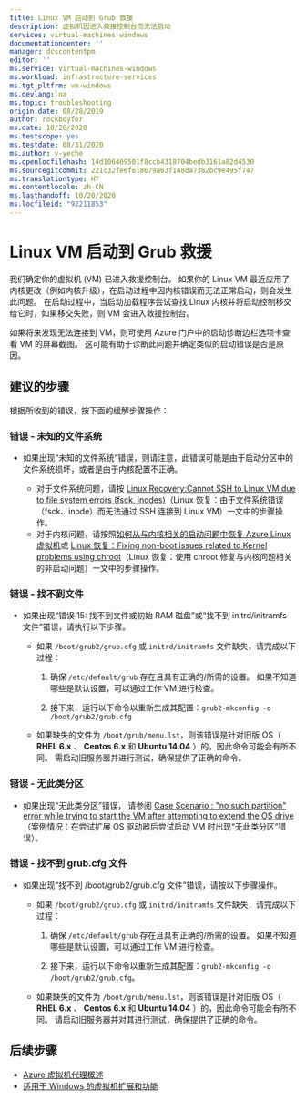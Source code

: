 ```yaml
---
title: Linux VM 启动到 Grub 救援
description: 虚拟机因进入救援控制台而无法启动
services: virtual-machines-windows
documentationcenter: ''
manager: dcscontentpm
editor: ''
ms.service: virtual-machines-windows
ms.workload: infrastructure-services
ms.tgt_pltfrm: vm-windows
ms.devlang: na
ms.topic: troubleshooting
origin.date: 08/28/2019
author: rockboyfor
ms.date: 10/26/2020
ms.testscope: yes
ms.testdate: 08/31/2020
ms.author: v-yeche
ms.openlocfilehash: 14d106469501f8ccb4318704bedb3161a82d4530
ms.sourcegitcommit: 221c32fe6f618679a63f148da7382bc9e495f747
ms.translationtype: HT
ms.contentlocale: zh-CN
ms.lasthandoff: 10/20/2020
ms.locfileid: "92211853"
---
```

# <a name="linux-vm-boots-to-grub-rescue"></a>Linux VM 启动到 Grub 救援

我们确定你的虚拟机 (VM) 已进入救援控制台。 如果你的 Linux VM 最近应用了内核更改（例如内核升级），在启动过程中因内核错误而无法正常启动，则会发生此问题。 在启动过程中，当启动加载程序尝试查找 Linux 内核并将启动控制移交给它时，如果移交失败，则 VM 会进入救援控制台。

如果将来发现无法连接到 VM，则可使用 Azure 门户中的启动诊断边栏选项卡查看 VM 的屏幕截图。 这可能有助于诊断此问题并确定类似的启动错误是否是原因。

## <a name="recommended-steps"></a>建议的步骤

根据所收到的错误，按下面的缓解步骤操作：

### <a name="error---unknown-filesystem"></a>错误 - 未知的文件系统

* 如果出现“未知的文件系统”错误，则请注意，此错误可能是由于启动分区中的文件系统损坏，或者是由于内核配置不正确。 

    * 对于文件系统问题，请按 [Linux Recovery:Cannot SSH to Linux VM due to file system errors (fsck, inodes)](https://docs.microsoft.com/archive/blogs/linuxonazure/linux-recovery-cannot-ssh-to-linux-vm-due-to-file-system-errors-fsck-inodes)（Linux 恢复：由于文件系统错误（fsck、inode）而无法通过 SSH 连接到 Linux VM）一文中的步骤操作。
    * 对于内核问题，请按照[如何从与内核相关的启动问题中恢复 Azure Linux 虚拟机](https://support.microsoft.com/help/4091524/how-recover-azure-linux-vm-from-kernel-related-boot-related-issues)或 [Linux 恢复：Fixing non-boot issues related to Kernel problems using chroot](http://linuxonazure.azurewebsites.net/linux-recovery-fixing-non-boot-issues-related-to-kernel-problems-using-chroot/)（Linux 恢复：使用 chroot 修复与内核问题相关的非启动问题）一文中的步骤操作。
    
    <!--CORRECT ON http://linuxonazure.azurewebsites.net/-->
    
### <a name="error---file-not-found"></a>错误 - 找不到文件

* 如果出现“错误 15:  找不到文件或初始 RAM 磁盘”或“找不到 initrd/initramfs 文件”错误，请执行以下步骤。 

    * 如果 `/boot/grub2/grub.cfg` 或 `initrd/initramfs` 文件缺失，请完成以下过程：

        1. 确保 `/etc/default/grub` 存在且具有正确的/所需的设置。 如果不知道哪些是默认设置，可以通过工作 VM 进行检查。

        2. 接下来，运行以下命令以重新生成其配置：`grub2-mkconfig -o /boot/grub2/grub.cfg`

    * 如果缺失的文件为 `/boot/grub/menu.lst`，则该错误是针对旧版 OS（ **RHEL 6.x** 、 **Centos 6.x** 和 **Ubuntu 14.04** ）的，因此命令可能会有所不同。 需启动旧服务器并进行测试，确保提供了正确的命令。

### <a name="error---no-such-partition"></a>错误 - 无此类分区

* 如果出现“无此类分区”错误，  请参阅 [Case Scenario : "no such partition" error while trying to start the VM after attempting to extend the OS drive](https://docs.microsoft.com/archive/blogs/shwetanayak/case-scenario-no-such-partition-error-while-trying-to-start-the-vm-after-attempting-to-extend-the-os-drive)（案例情况：在尝试扩展 OS 驱动器后尝试启动 VM 时出现“无此类分区”错误）。

### <a name="error---grubcfg-file-not-found"></a>错误 - 找不到 grub.cfg 文件

* 如果出现“找不到 /boot/grub2/grub.cfg 文件”错误，请按以下步骤操作。 

    * 如果 `/boot/grub2/grub.cfg` 或 `initrd/initramfs` 文件缺失，请完成以下过程：

        1. 确保 `/etc/default/grub` 存在且具有正确的/所需的设置。 如果不知道哪些是默认设置，可以通过工作 VM 进行检查。

        2. 接下来，运行以下命令以重新生成其配置：`grub2-mkconfig -o /boot/grub2/grub.cfg`。

    * 如果缺失的文件为 `/boot/grub/menu.lst`，则该错误是针对旧版 OS（ **RHEL 6.x** 、 **Centos 6.x** 和 **Ubuntu 14.04** ）的，因此命令可能会有所不同。 请启动旧服务器并对其进行测试，确保提供了正确的命令。

## <a name="next-steps"></a>后续步骤

* [Azure 虚拟机代理概述](../extensions/agent-windows.md)
* [适用于 Windows 的虚拟机扩展和功能](../extensions/features-windows.md)

<!-- Update_Description: update meta properties, wording update, update link -->